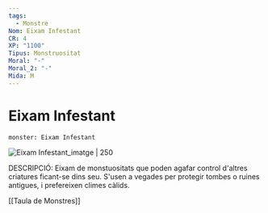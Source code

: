 ```yaml
---
tags:
  - Monstre
Nom: Eixam Infestant
CR: 4
XP: "1100"
Tipus: Monstruositat
Moral: "-"
Moral_2: "-"
Mida: M
---
```

# Eixam Infestant

```statblock
monster: Eixam Infestant
```

![Eixam Infestant_imatge | 250](https://paizo.com/image/content/PathfinderCampaignSetting/PZO9281-Preview3.jpg)

DESCRIPCIÓ: 
Eixam de monstuositats que poden agafar control d'altres criatures ficant-se dins seu. S'usen a vegades per protegir tombes o ruines antigues, i prefereixen climes càlids.

[[Taula de Monstres]]

